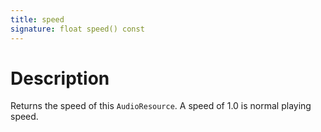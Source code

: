 ```yaml
---
title: speed
signature: float speed() const
---
```


# Description
Returns the speed of this `AudioResource`. A speed of 1.0 is normal playing speed.
